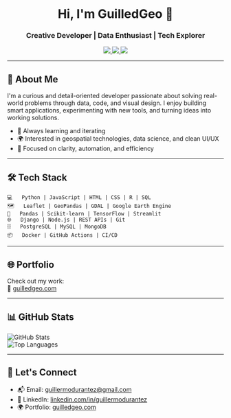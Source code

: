 <h1 align="center">Hi, I'm GuilledGeo 👋</h1>
<h3 align="center">Creative Developer | Data Enthusiast | Tech Explorer</h3>

<p align="center">
  <a href="https://github.com/GuilledGeo">
    <img src="https://img.shields.io/badge/-GitHub-181717?style=flat-square&logo=github&logoColor=white" />
  </a>
  <a href="https://www.linkedin.com/in/guillermodurantez" target="_blank">
    <img src="https://img.shields.io/badge/-LinkedIn-0077B5?style=flat-square&logo=linkedin&logoColor=white" />
  </a>
  <a href="mailto:guillermodurantez@gmail.com" target="_blank">
    <img src="https://img.shields.io/badge/-Email-D14836?style=flat-square&logo=gmail&logoColor=white" />
  </a>
</p>

---

## 🚀 About Me

I'm a curious and detail-oriented developer passionate about solving real-world problems through data, code, and visual design. I enjoy building smart applications, experimenting with new tools, and turning ideas into working solutions.

- 🧠 Always learning and iterating  
- 🌍 Interested in geospatial technologies, data science, and clean UI/UX  
- 🎯 Focused on clarity, automation, and efficiency  

---

## 🛠️ Tech Stack

```
💻   Python | JavaScript | HTML | CSS | R | SQL  
🗺️   Leaflet | GeoPandas | GDAL | Google Earth Engine  
🧠   Pandas | Scikit-learn | TensorFlow | Streamlit  
🌐   Django | Node.js | REST APIs | Git  
🗄️   PostgreSQL | MySQL | MongoDB  
📦   Docker | GitHub Actions | CI/CD  
```

---

## 🌐 Portfolio

Check out my work:  
🔗 [guilledgeo.com](https://guilledgeo.com)

---

## 📊 GitHub Stats

![GitHub Stats](https://github-readme-stats.vercel.app/api?username=GuilledGeo&show_icons=true&theme=default)  
![Top Languages](https://github-readme-stats.vercel.app/api/top-langs/?username=GuilledGeo&layout=compact&theme=default)

---

## 🤝 Let's Connect

- 📬 Email: [guillermodurantez@gmail.com](mailto:guillermodurantez@gmail.com)  
- 💼 LinkedIn: [linkedin.com/in/guillermodurantez](https://www.linkedin.com/in/guillermodurantez)  
- 🌍 Portfolio: [guilledgeo.com](https://guilledgeo.com)
